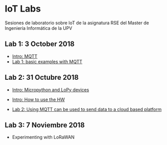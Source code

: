 # IoT Labs

Sesiones de laboratorio sobre IoT de la asignatura RSE del Master de Ingeniería Informática de la UPV

## Lab 1: 3 October 2018
- [Intro: MQTT](https://poliformat.upv.es/x/hC2Wt1)
- [Lab 1: basic examples with MQTT](https://hackmd.io/s/B1L0aA0PQ)

## Lab 2: 31 Octubre 2018
* [Intro: Micropython and LoPy devices](https://github.com/pmanzoni/IoTlab_RSE2018/blob/master/docs/micropython.pdf)

- [Intro: How to use the HW](https://hackmd.io/s/ryViLUj97)

- [Lab 2: Using MQTT can be used to send data to a cloud based platform](https://hackmd.io/s/H1PGA0APQ)

## Lab 3: 7 Noviembre 2018

* Experimenting with LoRaWAN

